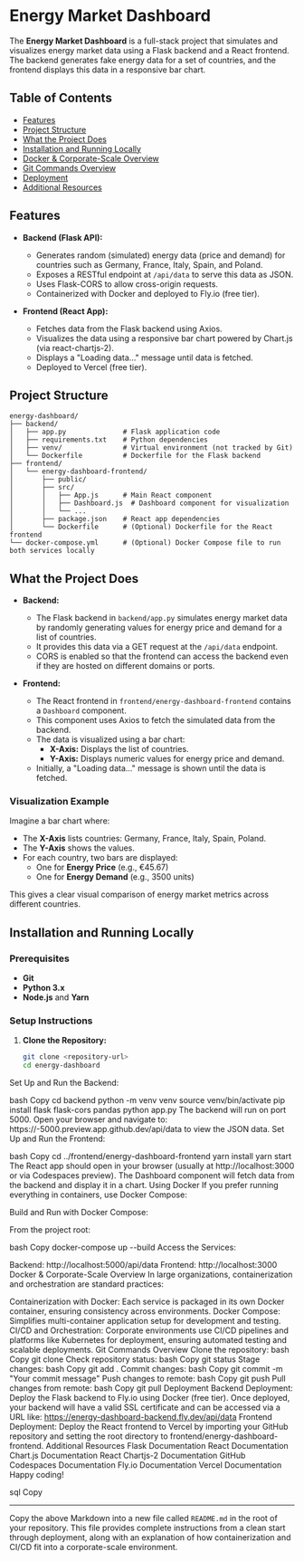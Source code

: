 # Energy Market Dashboard

The **Energy Market Dashboard** is a full-stack project that simulates and visualizes energy market data using a Flask backend and a React frontend. The backend generates fake energy data for a set of countries, and the frontend displays this data in a responsive bar chart.

## Table of Contents

- [Features](#features)
- [Project Structure](#project-structure)
- [What the Project Does](#what-the-project-does)
- [Installation and Running Locally](#installation-and-running-locally)
- [Docker & Corporate-Scale Overview](#docker--corporate-scale-overview)
- [Git Commands Overview](#git-commands-overview)
- [Deployment](#deployment)
- [Additional Resources](#additional-resources)

## Features

- **Backend (Flask API):**
  - Generates random (simulated) energy data (price and demand) for countries such as Germany, France, Italy, Spain, and Poland.
  - Exposes a RESTful endpoint at `/api/data` to serve this data as JSON.
  - Uses Flask-CORS to allow cross-origin requests.
  - Containerized with Docker and deployed to Fly.io (free tier).

- **Frontend (React App):**
  - Fetches data from the Flask backend using Axios.
  - Visualizes the data using a responsive bar chart powered by Chart.js (via react-chartjs-2).
  - Displays a "Loading data..." message until data is fetched.
  - Deployed to Vercel (free tier).

## Project Structure

```
energy-dashboard/
├── backend/
│   ├── app.py              # Flask application code
│   ├── requirements.txt    # Python dependencies
│   ├── venv/               # Virtual environment (not tracked by Git)
│   └── Dockerfile          # Dockerfile for the Flask backend
├── frontend/
│   └── energy-dashboard-frontend/
│       ├── public/
│       ├── src/
│       │   ├── App.js      # Main React component
│       │   ├── Dashboard.js  # Dashboard component for visualization
│       │   └── ...
│       ├── package.json    # React app dependencies
│       └── Dockerfile      # (Optional) Dockerfile for the React frontend
└── docker-compose.yml      # (Optional) Docker Compose file to run both services locally
```

## What the Project Does


- **Backend:**
  - The Flask backend in `backend/app.py` simulates energy market data by randomly generating values for energy price and demand for a list of countries.
  - It provides this data via a GET request at the `/api/data` endpoint.
  - CORS is enabled so that the frontend can access the backend even if they are hosted on different domains or ports.

- **Frontend:**
  - The React frontend in `frontend/energy-dashboard-frontend` contains a `Dashboard` component.
  - This component uses Axios to fetch the simulated data from the backend.
  - The data is visualized using a bar chart:
    - **X-Axis:** Displays the list of countries.
    - **Y-Axis:** Displays numeric values for energy price and demand.
  - Initially, a "Loading data..." message is shown until the data is fetched.

### Visualization Example

Imagine a bar chart where:
- The **X-Axis** lists countries: Germany, France, Italy, Spain, Poland.
- The **Y-Axis** shows the values.
- For each country, two bars are displayed:
  - One for **Energy Price** (e.g., €45.67)
  - One for **Energy Demand** (e.g., 3500 units)

This gives a clear visual comparison of energy market metrics across different countries.

## Installation and Running Locally

### Prerequisites

- **Git**
- **Python 3.x**
- **Node.js** and **Yarn**

### Setup Instructions

1. **Clone the Repository:**

   ```bash
   git clone <repository-url>
   cd energy-dashboard
Set Up and Run the Backend:

bash
Copy
cd backend
python -m venv venv
source venv/bin/activate
pip install flask flask-cors pandas
python app.py
The backend will run on port 5000.
Open your browser and navigate to:
https://<your-codespace-name>-5000.preview.app.github.dev/api/data to view the JSON data.
Set Up and Run the Frontend:

bash
Copy
cd ../frontend/energy-dashboard-frontend
yarn install
yarn start
The React app should open in your browser (usually at http://localhost:3000 or via Codespaces preview).
The Dashboard component will fetch data from the backend and display it in a chart.
Using Docker
If you prefer running everything in containers, use Docker Compose:

Build and Run with Docker Compose:

From the project root:

bash
Copy
docker-compose up --build
Access the Services:

Backend: http://localhost:5000/api/data
Frontend: http://localhost:3000
Docker & Corporate-Scale Overview
In large organizations, containerization and orchestration are standard practices:

Containerization with Docker:
Each service is packaged in its own Docker container, ensuring consistency across environments.
Docker Compose:
Simplifies multi-container application setup for development and testing.
CI/CD and Orchestration:
Corporate environments use CI/CD pipelines and platforms like Kubernetes for deployment, ensuring automated testing and scalable deployments.
Git Commands Overview
Clone the repository:
bash
Copy
git clone <repository-url>
Check repository status:
bash
Copy
git status
Stage changes:
bash
Copy
git add .
Commit changes:
bash
Copy
git commit -m "Your commit message"
Push changes to remote:
bash
Copy
git push
Pull changes from remote:
bash
Copy
git pull
Deployment
Backend Deployment:
Deploy the Flask backend to Fly.io using Docker (free tier).
Once deployed, your backend will have a valid SSL certificate and can be accessed via a URL like: https://energy-dashboard-backend.fly.dev/api/data
Frontend Deployment:
Deploy the React frontend to Vercel by importing your GitHub repository and setting the root directory to frontend/energy-dashboard-frontend.
Additional Resources
Flask Documentation
React Documentation
Chart.js Documentation
React Chartjs-2 Documentation
GitHub Codespaces Documentation
Fly.io Documentation
Vercel Documentation
Happy coding!

sql
Copy

---

Copy the above Markdown into a new file called `README.md` in the root of your repository. This file provides complete instructions from a clean start through deployment, along with an explanation of how containerization and CI/CD fit into a corporate-scale environment.

